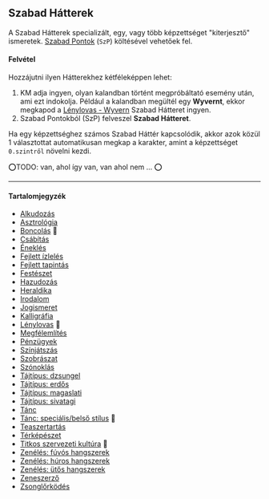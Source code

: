 ## Szabad Hátterek

<!-- tag: szabad_hatter -->

A Szabad Hátterek specializált, egy, vagy több képzettséget "kiterjesztő" ismeretek. [Szabad Pontok](017_05_szp.md) (`SzP`) költésével vehetőek fel.

#### Felvétel

Hozzájutni ilyen Hátterekhez kétféleképpen lehet:
1. KM adja ingyen, olyan kalandban történt megpróbáltató esemény után, ami ezt indokolja. Például a kalandban megültél egy **Wyvernt**, ekkor megkapod a [Lénylovas - Wyvern](hatterek.szabad/lenylovas.md) Szabad Hátteret ingyen.
2.  Szabad Pontokból (SzP) felveszel **Szabad Hátteret**.

Ha egy képzettséghez számos Szabad Háttér kapcsolódik, akkor azok közül 1 választottat automatikusan megkap a karakter, amint a képzettséget `0.szintről` növelni kezdi.

⭕TODO: van, ahol így van, van ahol nem ... ⭕

---
#### Tartalomjegyzék

- [Alkudozás](hatterek.szabad/alkudozas.md)
- [Asztrológia](hatterek.szabad/asztrologia.md)
- [Boncolás](hatterek.szabad/boncolas.md) 🔁
- [Csábítás](hatterek.szabad/csabitas.md)
- [Éneklés](hatterek.szabad/enekles.md)
- [Fejlett ízlelés](hatterek.szabad/fejlett_izleles.md)
- [Fejlett tapintás](hatterek.szabad/fejlett_tapintas.md)
- [Festészet](hatterek.szabad/festeszet.md)
- [Hazudozás](hatterek.szabad/hazudozas.md)
- [Heraldika](hatterek.szabad/heraldika.md)
- [Irodalom](hatterek.szabad/irodalom.md)
- [Jogismeret](hatterek.szabad/jogismeret.md)
- [Kalligráfia](hatterek.szabad/kalligrafia.md)
- [Lénylovas](hatterek.szabad/lenylovas.md) 🔁
- [Megfélemlítés](hatterek.szabad/megfelemlites.md)
- [Pénzügyek](hatterek.szabad/penzugyek.md)
- [Színjátszás](hatterek.szabad/szinjatszas.md)
- [Szobrászat](hatterek.szabad/szobraszat.md)
- [Szónoklás](hatterek.szabad/szonoklas.md)
- [Tájtípus: dzsungel](hatterek.szabad/tajtipus_dzsungel.md)
- [Tájtípus: erdős](hatterek.szabad/tajtipus_erdos.md)
- [Tájtípus: magaslati](hatterek.szabad/tajtipus_magaslati.md)
- [Tájtípus: sivatagi](hatterek.szabad/tajtipus_sivatagi.md)
- [Tánc](hatterek.szabad/tanc.md)
- [Tánc: speciális/belső stílus](hatterek.szabad/tanc_belso_stilus.md) 🔁
- [Teaszertartás](hatterek.szabad/teaszertartas.md)
- [Térképészet](hatterek.szabad/terkepeszet.md)
- [Titkos szervezeti kultúra](hatterek.szabad/titkos_szervezeti_kultura.md) 🔁
- [Zenélés: fúvós hangszerek](hatterek.szabad/zeneles_fuvos_hangszerek.md)
- [Zenélés: húros hangszerek](hatterek.szabad/zeneles_huros_hangszerek.md)
- [Zenélés: ütős hangszerek](hatterek.szabad/zeneles_utos_hangszerek.md)
- [Zeneszerző](hatterek.szabad/zeneszerzo.md)
- [Zsonglőrködés](hatterek.szabad/zsonglorkodes.md)

